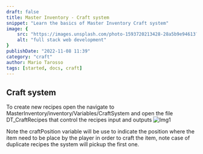 ```yaml
---
draft: false
title: Master Inventory - Craft system
snippet: "Learn the basics of Master Inventory Craft system"
image: {
    src: "https://images.unsplash.com/photo-1593720213428-28a5b9e94613?&fit=crop&w=430&h=240",
    alt: "full stack web development"
}
publishDate: "2022-11-08 11:39"
category: "craft"
author: Mario Tarosso
tags: [started, docs, craft]
---
```


## Craft system
To create new recipes open the navigate to MasterInventory/inventory/Variables/CraftSystem and open the file DT_CraftRecipes that control the recipes input and outputs
![Img1](https://raw.githubusercontent.com/mjgt-Studios/MasterInventoryDocs/main/imgs/Craft/img1.png)

Note the craftPosition variable will be use to indicate the position where the item need to be place by the player in order to craft the item, note case of duplicate recipes the system will pickup the first one.


